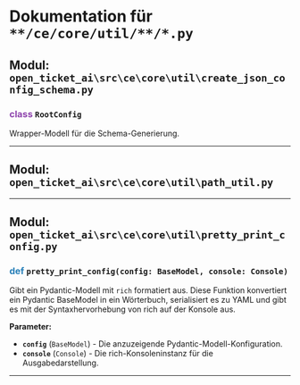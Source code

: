 # Dokumentation für `**/ce/core/util/**/*.py`

## Modul: `open_ticket_ai\src\ce\core\util\create_json_config_schema.py`


### <span style='color: #8E44AD;'>class</span> `RootConfig`

Wrapper-Modell für die Schema-Generierung.


---

## Modul: `open_ticket_ai\src\ce\core\util\path_util.py`



---

## Modul: `open_ticket_ai\src\ce\core\util\pretty_print_config.py`



### <span style='color: #2980B9;'>def</span> `pretty_print_config(config: BaseModel, console: Console)`

Gibt ein Pydantic-Modell mit ``rich`` formatiert aus.
Diese Funktion konvertiert ein Pydantic BaseModel in ein Wörterbuch, serialisiert es zu YAML
und gibt es mit der Syntaxhervorhebung von rich auf der Konsole aus.

**Parameter:**

- **`config`** (`BaseModel`) - Die anzuzeigende Pydantic-Modell-Konfiguration.
- **`console`** (`Console`) - Die rich-Konsoleninstanz für die Ausgabedarstellung.



---